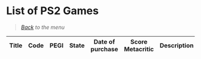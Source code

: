 # List of PS2 Games


> *[Back](../games.md) to the menu*



| Title | Code | PEGI | State | Date of purchase | Score Metacritic | Description |  
| --- | --- | --- | --- | --- | --- | --- |
